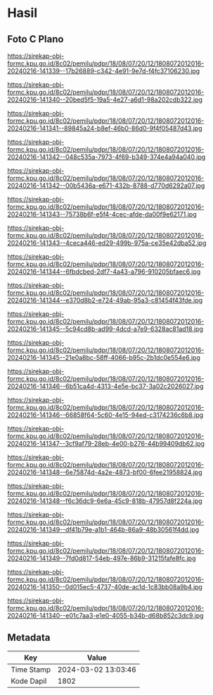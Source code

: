 # Hasil

## Foto C Plano

https://sirekap-obj-formc.kpu.go.id/8c02/pemilu/pdpr/18/08/07/20/12/1808072012016-20240216-141339--17b26889-c342-4e91-9e7d-f4fc37106230.jpg

https://sirekap-obj-formc.kpu.go.id/8c02/pemilu/pdpr/18/08/07/20/12/1808072012016-20240216-141340--20bed5f5-19a5-4e27-a6d1-98a202cdb322.jpg

https://sirekap-obj-formc.kpu.go.id/8c02/pemilu/pdpr/18/08/07/20/12/1808072012016-20240216-141341--89845a24-b8ef-46b0-86d0-9f4f05487d43.jpg

https://sirekap-obj-formc.kpu.go.id/8c02/pemilu/pdpr/18/08/07/20/12/1808072012016-20240216-141342--048c535a-7973-4f69-b349-374e4a94a040.jpg

https://sirekap-obj-formc.kpu.go.id/8c02/pemilu/pdpr/18/08/07/20/12/1808072012016-20240216-141342--00b5436a-e671-432b-8788-d770d6292a07.jpg

https://sirekap-obj-formc.kpu.go.id/8c02/pemilu/pdpr/18/08/07/20/12/1808072012016-20240216-141343--75738b6f-e5f4-4cec-afde-da00f9e62171.jpg

https://sirekap-obj-formc.kpu.go.id/8c02/pemilu/pdpr/18/08/07/20/12/1808072012016-20240216-141343--4ceca446-ed29-499b-975a-ce35e42dba52.jpg

https://sirekap-obj-formc.kpu.go.id/8c02/pemilu/pdpr/18/08/07/20/12/1808072012016-20240216-141344--6fbdcbed-2df7-4a43-a796-910205bfaec6.jpg

https://sirekap-obj-formc.kpu.go.id/8c02/pemilu/pdpr/18/08/07/20/12/1808072012016-20240216-141344--e370d8b2-e724-49ab-95a3-c81454f43fde.jpg

https://sirekap-obj-formc.kpu.go.id/8c02/pemilu/pdpr/18/08/07/20/12/1808072012016-20240216-141345--5c94cd8b-ad99-4dcd-a7e9-6328ac81ad18.jpg

https://sirekap-obj-formc.kpu.go.id/8c02/pemilu/pdpr/18/08/07/20/12/1808072012016-20240216-141345--21e0a8bc-58ff-4066-b95c-2b1dc0e554e6.jpg

https://sirekap-obj-formc.kpu.go.id/8c02/pemilu/pdpr/18/08/07/20/12/1808072012016-20240216-141346--6b51ca4d-4313-4e5e-bc37-3a02c2026027.jpg

https://sirekap-obj-formc.kpu.go.id/8c02/pemilu/pdpr/18/08/07/20/12/1808072012016-20240216-141346--66858f64-5c60-4e15-94ed-c3174236c6b8.jpg

https://sirekap-obj-formc.kpu.go.id/8c02/pemilu/pdpr/18/08/07/20/12/1808072012016-20240216-141347--3cf9af79-28eb-4e00-b276-44b99409db62.jpg

https://sirekap-obj-formc.kpu.go.id/8c02/pemilu/pdpr/18/08/07/20/12/1808072012016-20240216-141348--6e75874d-4a2e-4873-bf00-6fee21958824.jpg

https://sirekap-obj-formc.kpu.go.id/8c02/pemilu/pdpr/18/08/07/20/12/1808072012016-20240216-141348--f6c36dc9-6e6a-45c9-818b-47957d8f224a.jpg

https://sirekap-obj-formc.kpu.go.id/8c02/pemilu/pdpr/18/08/07/20/12/1808072012016-20240216-141349--df41b79e-a1b1-464b-86a9-48b30561f4dd.jpg

https://sirekap-obj-formc.kpu.go.id/8c02/pemilu/pdpr/18/08/07/20/12/1808072012016-20240216-141349--7fd0d817-54eb-497e-86b9-31215fafe8fc.jpg

https://sirekap-obj-formc.kpu.go.id/8c02/pemilu/pdpr/18/08/07/20/12/1808072012016-20240216-141350--0d015ec5-4737-40de-ac1d-1c83bb08a9b4.jpg

https://sirekap-obj-formc.kpu.go.id/8c02/pemilu/pdpr/18/08/07/20/12/1808072012016-20240216-141340--e01c7aa3-e1e0-4055-b34b-d68b852c3dc9.jpg


## Metadata

| Key        | Value               |
| ---------- | ------------------- |
| Time Stamp | 2024-03-02 13:03:46 |
| Kode Dapil | 1802                |




